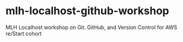 # mlh-localhost-github-workshop
MLH Localhost workshop on Git. GitHub, and Version Control for AWS re/Start cohort 
